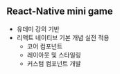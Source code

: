 ## React-Native mini game

- 유데미 강의 기반
- 리액트 네이티브 기본 개념 실전 적용
  - 코어 컴포넌트
  - 레이아웃 및 스타일링
  - 커스텀 컴포넌트 개발
